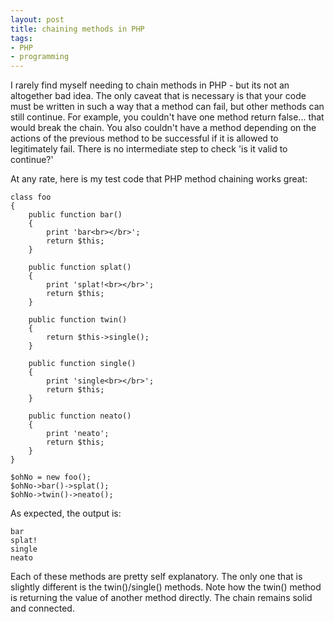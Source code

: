 ```yaml
---
layout: post
title: chaining methods in PHP
tags:
- PHP
- programming
---
```


I rarely find myself needing to chain methods in PHP - but its not an altogether bad idea.  The only caveat that is necessary is that your code must be written in such a way that a method can fail, but other methods can still continue.  For example, you couldn't have one method return false... that would break the chain.  You also couldn't have a method depending on the actions of the previous method to be successful if it is allowed to legitimately fail.  There is no intermediate step to check 'is it valid to continue?'

At any rate, here is my test code that PHP method chaining works great:

```php?start_inline=1
class foo
{
    public function bar()
    {
        print 'bar<br></br>';
        return $this;
    }

    public function splat()
    {
        print 'splat!<br></br>';
        return $this;
    }

    public function twin()
    {
        return $this->single();
    }

    public function single()
    {
        print 'single<br></br>';
        return $this;
    }

    public function neato()
    {
        print 'neato';
        return $this;
    }
}

$ohNo = new foo();
$ohNo->bar()->splat();
$ohNo->twin()->neato();
```

As expected, the output is:
    
    bar
    splat!
    single
    neato

Each of these methods are pretty self explanatory.  The only one that is slightly different is the twin()/single() methods.  Note how the twin() method is returning the value of another method directly.  The chain remains solid and connected.
